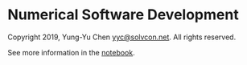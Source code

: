 # Numerical Software Development

Copyright 2019, Yung-Yu Chen <yyc@solvcon.net>.  All rights reserved.

See more information in the [notebook](index.ipynb).

